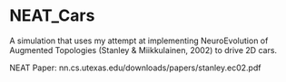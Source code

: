 # NEAT_Cars
A simulation that uses my attempt at implementing NeuroEvolution of Augmented Topologies (Stanley &amp; Miikkulainen, 2002) to drive 2D cars.

NEAT Paper: nn.cs.utexas.edu/downloads/papers/stanley.ec02.pdf
